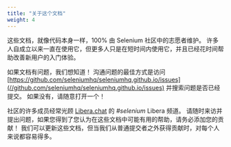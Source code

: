 ```yaml
---
title: "关于这个文档"
weight: 4
---
```


这些文档，就像代码本身一样，100% 由 Selenium 社区中的志愿者维护。
许多人自成立以来一直在使用它，但更多人只是在短时间内使用它，并且已经花时间帮助改善新用户的入门体验。

如果文档有问题，我们想知道！
沟通问题的最佳方式是访问
[https://github.com/seleniumhq/seleniumhq.github.io/issues](//github.com/seleniumhq/seleniumhq.github.io/issues)
并搜索问题是否已经提交。
如果没有，请随意打开一个！

社区的许多成员经常光顾 [Libera.chat](https://libera.chat/) 的 _#selenium_ Libera 频道。
请随时来访并提出问题，如果您得到了您认为在这些文档中可能有用的帮助，请务必添加您的贡献！
我们可以更新这些文档，但当我们从普通提交者之外获得贡献时，对每个人来说都容易得多。

